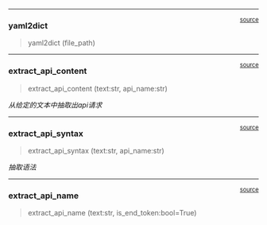 

<!-- WARNING: THIS FILE WAS AUTOGENERATED! DO NOT EDIT! -->

------------------------------------------------------------------------

<a
href="https://github.com/qcname/toolformer/blob/main/toolformer/utils.py#L12"
target="_blank" style="float:right; font-size:smaller">source</a>

### yaml2dict

>  yaml2dict (file_path)

------------------------------------------------------------------------

<a
href="https://github.com/qcname/toolformer/blob/main/toolformer/utils.py#L18"
target="_blank" style="float:right; font-size:smaller">source</a>

### extract_api_content

>  extract_api_content (text:str, api_name:str)

*从给定的文本中抽取出api请求*

------------------------------------------------------------------------

<a
href="https://github.com/qcname/toolformer/blob/main/toolformer/utils.py#L32"
target="_blank" style="float:right; font-size:smaller">source</a>

### extract_api_syntax

>  extract_api_syntax (text:str, api_name:str)

*抽取语法*

------------------------------------------------------------------------

<a
href="https://github.com/qcname/toolformer/blob/main/toolformer/utils.py#L39"
target="_blank" style="float:right; font-size:smaller">source</a>

### extract_api_name

>  extract_api_name (text:str, is_end_token:bool=True)
